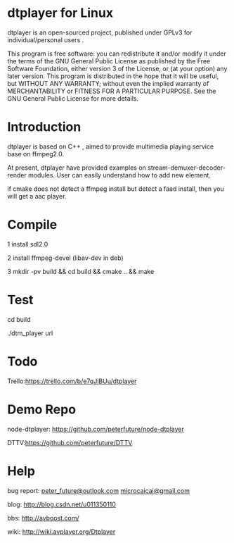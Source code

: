 dtplayer for Linux
========

dtplayer is an open-sourced project, published under GPLv3 for individual/personal users .

This program is free software: you can redistribute it and/or modify it under the terms of the GNU General Public License as published by the Free Software Foundation, either version 3 of the License, or (at your option) any later version. This program is distributed in the hope that it will be useful, but WITHOUT ANY WARRANTY; without even the implied warranty of MERCHANTABILITY or FITNESS FOR A PARTICULAR PURPOSE. See the GNU General Public License for more details.

Introduction
========

dtplayer is based on C++ , aimed to provide multimedia playing service base on ffmpeg2.0.

At present, dtplayer have provided examples on stream-demuxer-decoder-render modules. User can easily understand how to add new element.

if cmake does not detect a ffmpeg install but detect a faad install,
then you will get a aac player.

Compile
========

1 install sdl2.0

2 install ffmpeg-devel (libav-dev in deb)

3 mkdir -pv build && cd build && cmake .. && make

Test
========

cd build

./dtm_player url

Todo
========

Trello:https://trello.com/b/e7qJjBUu/dtplayer

Demo Repo
========

node-dtplayer: https://github.com/peterfuture/node-dtplayer

DTTV:https://github.com/peterfuture/DTTV

Help
========

bug report: peter_future@outlook.com microcaicai@gmail.com 

blog: http://blog.csdn.net/u011350110

bbs: http://avboost.com/

wiki: http://wiki.avplayer.org/Dtplayer

